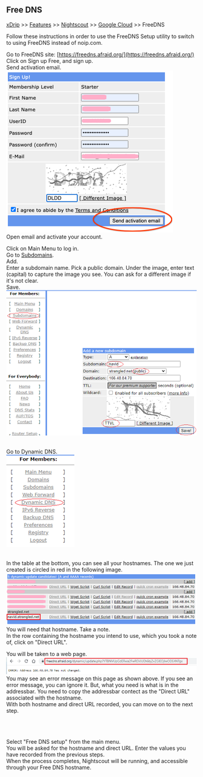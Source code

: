 ## Free DNS
[xDrip](../../README.md) >> [Features](../Features_page.md) >> [Nightscout](../Nightscout_page.md) >> [Google Cloud](./GoogleCloud.md) >> FreeDNS  

Follow these instructions in order to use the FreeDNS Setup utility to switch to using FreeDNS instead of noip.com.  

Go to FreeDNS site: [https://freedns.afraid.org/](https://freedns.afraid.org/)  
Click on Sign up Free, and sign up.  
Send activation email.  
![](./images/FreeDNS1.png)  
Open email and activate your account.  
  
Click on Main Menu to log in.  
Go to [Subdomains](https://freedns.afraid.org/subdomain/).  
Add.  
Enter a subdomain name.  Pick a public domain.  Under the image, enter text (capital) to capture the image you see.  You can ask for a different image if it's not clear.  
Save.  
![](./images/FreeDNS2.png)  
<br/>  
  
Go to Dynamic DNS.  
![](./images/FD_DynamicDNS.png)  
<br/>  

In the table at the bottom, you can see all your hostnames.  The one we just created is circled in red in the following image.  
![](./images/FD_DynamicDNS2.png)  
You will need that hostname.  Take a note.  
In the row containing the hostname you intend to use, which you took a note of, click on "Direct URL".  
  
You will be taken to a web page.  
![](./images/FD_DirectURL.png)  
You may see an error message on this page as shown above.  If you see an error message, you can ignore it.  But, what you need is what is in the addressbar.  You need to copy the addressbar contect as the "Direct URL" associated with the hostname.  
With both hostname and direct URL recorded, you can move on to the next step.  
<br/>  
<br/>  
  
Select "Free DNS setup" from the main menu.  
You will be asked for the hostname and direct URL.  Enter the values you have recorded from the previous steps.  
When the process completes, Nightscout will be running, and accessible through your Free DNS hostname.  
